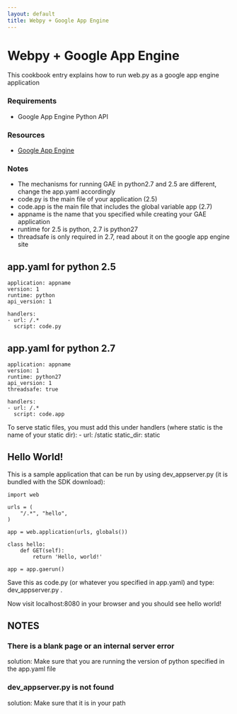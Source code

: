 ```yaml
---
layout: default
title: Webpy + Google App Engine
---
```


# Webpy + Google App Engine

This cookbook entry explains how to run web.py as a google app engine application

### Requirements

* Google App Engine Python API

### Resources

* [Google App Engine](https://developers.google.com/appengine/downloads#Google_App_Engine_SDK_for_Python)

###  Notes
* The mechanisms for running GAE in python2.7 and 2.5 are different, change the app.yaml accordingly
* code.py is the main file of your application (2.5)
* code.app is the main file that includes the global variable app (2.7)
* appname is the name that you specified while creating your GAE application
* runtime for 2.5 is python, 2.7 is python27
* threadsafe is only required in 2.7, read about it on the google app engine site

## app.yaml for python 2.5

	application: appname
	version: 1
	runtime: python
	api_version: 1

	handlers:
	- url: /.*
	  script: code.py

## app.yaml for python 2.7

	application: appname
	version: 1
	runtime: python27
	api_version: 1
	threadsafe: true

	handlers:
	- url: /.*
	  script: code.app

To serve static files, you must add this under handlers (where static is the name of your static dir):
    - url: /static
      static_dir: static

## Hello World!

This is a sample application that can be run by using dev_appserver.py (it is bundled with the SDK download):

	import web

	urls = (
		"/.*", "hello",
	)

	app = web.application(urls, globals())

	class hello:
		def GET(self):
			return 'Hello, world!'

	app = app.gaerun()

Save this as code.py (or whatever you specified in app.yaml) and type:
dev_appserver.py .

Now visit localhost:8080 in your browser and you should see hello world!

## NOTES

### There is a blank page or an internal server error

solution: Make sure that you are running the version of python specified in the app.yaml file

### dev_appserver.py is not found

solution: Make sure that it is in your path
